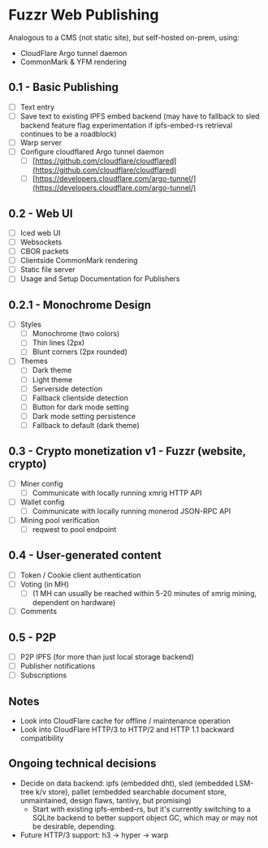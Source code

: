 # Fuzzr Web Publishing

Analogous to a CMS (not static site), but self-hosted on-prem, using:

- CloudFlare Argo tunnel daemon
- CommonMark & YFM rendering

## 0.1 - Basic Publishing

- [ ] Text entry
- [ ] Save text to existing IPFS embed backend (may have to fallback to sled backend feature flag experimentation if ipfs-embed-rs retrieval continues to be a roadblock)
- [ ] Warp server
- [ ] Configure cloudflared Argo tunnel daemon
    - [ ] [https://github.com/cloudflare/cloudflared](https://github.com/cloudflare/cloudflared)
    - [ ] [https://developers.cloudflare.com/argo-tunnel/](https://developers.cloudflare.com/argo-tunnel/)

## 0.2 - Web UI

- [ ] Iced web UI
- [ ] Websockets
- [ ] CBOR packets
- [ ] Clientside CommonMark rendering
- [ ] Static file server
- [ ] Usage and Setup Documentation for Publishers

## 0.2.1 - Monochrome Design

- [ ] Styles
    - [ ] Monochrome (two colors)
    - [ ] Thin lines (2px)
    - [ ] Blunt corners (2px rounded)
- [ ] Themes
    - [ ] Dark theme
    - [ ] Light theme
    - [ ] Serverside detection
    - [ ] Fallback clientside detection
    - [ ] Button for dark mode setting
    - [ ] Dark mode setting persistence
    - [ ] Fallback to default (dark theme)

## 0.3 - Crypto monetization v1 - Fuzzr (website, crypto)

- [ ] Miner config
    - [ ] Communicate with locally running xmrig HTTP API
- [ ] Wallet config
    - [ ] Communicate with locally running monerod JSON-RPC API
- [ ] Mining pool verification
    - [ ] reqwest to pool endpoint

## 0.4 - User-generated content

- [ ] Token / Cookie client authentication
- [ ] Voting (in MH)
    - [ ] (1 MH can usually be reached within 5-20 minutes of xmrig mining, dependent on hardware)
- [ ] Comments

## 0.5 - P2P

- [ ] P2P IPFS (for more than just local storage backend)
- [ ] Publisher notifications
- [ ] Subscriptions

## Notes

- Look into CloudFlare cache for offline / maintenance operation
- Look into CloudFlare HTTP/3 to HTTP/2 and HTTP 1.1 backward compatibility

## Ongoing technical decisions

- Decide on data backend: ipfs (embedded dht), sled (embedded LSM-tree k/v store), pallet (embedded searchable document store, unmaintained, design flaws, tantivy, but promising)
    - Start with existing ipfs-embed-rs, but it's currently switching to a SQLite backend to better support object GC, which may or may not be desirable, depending.
- Future HTTP/3 support: h3 -> hyper -> warp
